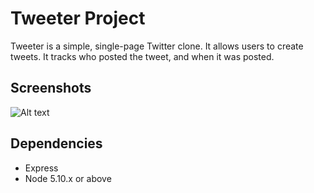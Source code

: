 # Tweeter Project

Tweeter is a simple, single-page Twitter clone. It allows users to create tweets. It tracks who posted the tweet, and when it was posted.

## Screenshots

![Alt text](/public/images/tweeter_homepage.png "Homepage")

## Dependencies

- Express
- Node 5.10.x or above
